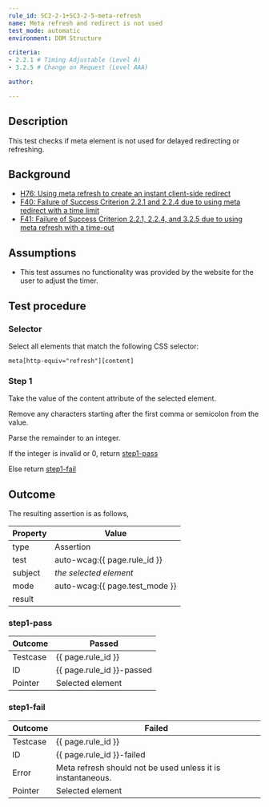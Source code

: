 ```yaml
---
rule_id: SC2-2-1+SC3-2-5-meta-refresh
name: Meta refresh and redirect is not used
test_mode: automatic
environment: DOM Structure

criteria:
- 2.2.1 # Timing Adjustable (Level A)
- 3.2.5 # Change on Request (Level AAA)

author:

---
```


## Description

This test checks if meta element is not used for delayed redirecting or refreshing.

## Background

- [H76: Using meta refresh to create an instant client-side redirect](http://www.w3.org/TR/WCAG20-TECHS/H76.html)
- [F40: Failure of Success Criterion 2.2.1 and 2.2.4 due to using meta redirect with a time limit](http://www.w3.org/TR/WCAG20-TECHS/F40.html)
- [F41: Failure of Success Criterion 2.2.1, 2.2.4, and 3.2.5 due to using meta refresh with a time-out](http://www.w3.org/TR/WCAG20-TECHS/F41.html)

## Assumptions

- This test assumes no functionality was provided by the website for the user to adjust the timer.

## Test procedure

### Selector

Select all elements that match the following CSS selector:

    meta[http-equiv="refresh"][content]

### Step 1

Take the value of the content attribute of the selected element.

Remove any characters starting after the first comma or semicolon from the value.

Parse the remainder to an integer.

If the integer is invalid or 0, return [step1-pass](#step1-pass)

Else return [step1-fail](#step1-fail)

## Outcome

The resulting assertion is as follows,

| Property | Value
|----------|----------
| type     | Assertion
| test     | auto-wcag:{{ page.rule_id }}
| subject  | *the selected element*
| mode     | auto-wcag:{{ page.test_mode }}
| result   | <One TestResult from below>

### step1-pass

| Outcome  | Passed
|----------|-----
| Testcase | {{ page.rule_id }}
| ID       | {{ page.rule_id }}-passed
| Pointer  | Selected element

### step1-fail

| Outcome  | Failed
|----------|-----
| Testcase | {{ page.rule_id }}
| ID       | {{ page.rule_id }}-failed
| Error    | Meta refresh should not be used unless it is instantaneous.
| Pointer  | Selected element